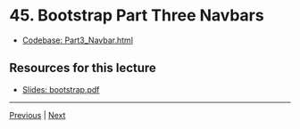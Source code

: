 # 45. Bootstrap Part Three Navbars

-   [Codebase: Part3_Navbar.html](../../codebase/python-django/Bootstrap/Part3_Navbar.html)


##  Resources for this lecture


-   [Slides: bootstrap.pdf](https://python-ds.s3.us-west-1.amazonaws.com/Python-and-Django-Full-Stack-Web-Developer-Bootcamp/Resources/bootstrap.pdf)


---

[Previous](./44_Bootstrap-Part-Two-Forms.md) | [Next](./46_Bootstrap-Part-Four-Grids.md)